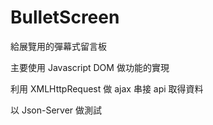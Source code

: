 # BulletScreen

給展覽用的彈幕式留言板

主要使用 Javascript DOM 做功能的實現

利用 XMLHttpRequest 做 ajax 串接 api 取得資料

以 Json-Server 做測試
